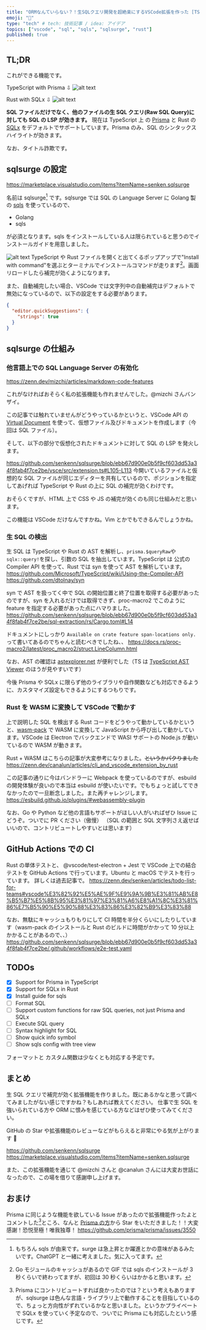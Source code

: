 ```yaml
---
title: "ORMなんていらない？！生SQLクエリ開発を超絶楽にするVSCode拡張を作った [TS+Rust+WASM]"
emoji: "🎉"
type: "tech" # tech: 技術記事 / idea: アイデア
topics: ["vscode", "sql", "sqls", "sqlsurge", "rust"]
published: true
---
```


## TL;DR

これができる機能です。

TypeScript with Prisma ⇩
![alt text](/images/vscode-sqlsurge/image.png)

Rust with SQLx ⇩
![alt text](/images/vscode-sqlsurge/image-1.png)

**SQL ファイルだけでなく、他のファイルの生 SQL クエリ(Raw SQL Query)に対しても SQL の LSP が効きます。**
現在は TypeScript 上 の [Prisma](https://github.com/prisma/prisma) と Rust の [SQLx](https://github.com/launchbadge/sqlx) をデフォルトでサポートしています。Prisma のみ、SQL のシンタックスハイライトが効きます。

なお、タイトル詐欺です。

## sqlsurge の設定

https://marketplace.visualstudio.com/items?itemName=senken.sqlsurge

名前は sqlsurge[^1] です。sqlsurge では SQL の Language Server に Golang 製 の [sqls](https://github.com/sqls-server/sqls) を使っているので、

[^1]: もちろん sqls が由来です。surge は急上昇とか躍進とかの意味があるみたいです。ChatGPT と一緒に考えました。気に入ってます。

- Golang
- sqls

が必須となります。sqls をインストールしている人は限られていると思うのでインストールガイドを用意しました。

![alt text](/images/vscode-sqlsurge/sqlsurge-cut.gif)
TypeScript や Rust ファイルを開くと出てくるポップアップで"Install with command"を選ぶとターミナルでインストールコマンドが走ります[^2]。画面リロードしたら補完が効くようになります。

[^2]: Go モジュールのキャッシュがあるので GIF では sqls のインストールが 3 秒くらいで終わってますが、初回は 30 秒くらいはかかると思います。

また、自動補完したい場合、VSCode では文字列中の自動補完はデフォルトで無効になっているので、以下の設定をする必要があります。

```json
{
  "editor.quickSuggestions": {
    "strings": true
  }
}
```

## sqlsurge の仕組み

### 他言語上での SQL Language Server の有効化

https://zenn.dev/mizchi/articles/markdown-code-features

これがなければおそらく私の拡張機能も作れませんでした。@mizchi さんバンザイ。

この記事では触れていませんがどうやっているかというと、VSCode API の [Virtual Document](https://code.visualstudio.com/api/extension-guides/virtual-documents) を使って、仮想ファイル及びドキュメントを作成します（今回は SQL ファイル）。

そして、以下の部分で仮想化されたドキュメントに対して SQL の LSP を発火します。

https://github.com/senkenn/sqlsurge/blob/ebb67d900e0b5f9cf603dd53a34f8fab4f7ce2be/vsce/src/extension.ts#L105-L113
今開いているファイルと仮想的な SQL ファイルが同じエディターを共有しているので、ポジションを指定してあげれば TypeScript や Rust の上に SQL の補完が効くわけです。

おそらくですが、HTML 上で CSS や JS の補完が効くのも同じ仕組みだと思います。

この機能は VSCode だけなんですかね。Vim とかでもできるんでしょうかね。

### 生 SQL の検出

生 SQL は TypeScript や Rust の AST を解析し、`prisma.$queryRaw`や`sqlx::query!`を探し、引数の SQL を抽出しています。TypeScript は 公式の Compiler API を使って、Rust では syn を使って AST を解析しています。
https://github.com/Microsoft/TypeScript/wiki/Using-the-Compiler-API
https://github.com/dtolnay/syn

syn で AST を扱ってく中で SQL の開始位置と終了位置を取得する必要があったのですが、syn を入れるだけでは取得できず、proc-macro2 でこのように feature を指定する必要があった点にハマりました。
https://github.com/senkenn/sqlsurge/blob/ebb67d900e0b5f9cf603dd53a34f8fab4f7ce2be/sql-extraction/rs/Cargo.toml#L14

ドキュメントにしっかり `Available on crate feature span-locations only.` って書いてあるのでちゃんと読むべきでしたね、、
https://docs.rs/proc-macro2/latest/proc_macro2/struct.LineColumn.html

なお、AST の確認は [astexplorer.net](https://astexplorer.net/) が便利でした（TS は [TypeScript AST Viewer](https://ts-ast-viewer.com/) のほうが見やすいです）

今後 Prisma や SQLx に限らず他のライブラリや自作関数なども対応できるように、カスタマイズ設定もできるようにするつもりです。

### Rust を WASM に変換して VSCode で動かす

上で説明した SQL を検出する Rust コードをどうやって動かしているかというと、[wasm-pack](https://github.com/rustwasm/wasm-pack) で WASM に変換して JavaScript から呼び出して動かしています。VSCode は Electron でバックエンドで WASI サポートの Node.js が動いているので WASM が動きます。

Rust + WASM はこちらの記事が大変参考になりました。~~というかパクりました~~
https://zenn.dev/canalun/articles/cli_and_vscode_extension_by_rust

この記事の通りに今はバンドラーに Webpack を使っているのですが、esbuild の開発体験が良いので本当は esbuild が使いたいです。でもちょっと試してできなかったので一旦断念しました。また再チャレンジします。
https://esbuild.github.io/plugins/#webassembly-plugin

なお、Go や Python など他の言語もサポートがほしい人がいればぜひ Issue にどうぞ。ついでに PR ください（傲慢）
（SQL の範囲と SQL 文字列さえ返せばいいので、コントリビュートしやすいとは思います）

## GitHub Actions での CI

Rust の単体テストと、 @vscode/test-electron + Jest で VSCode 上での結合テストを GitHub Actions で行っています。Ubuntu と macOS でテストを行っています。
詳しくは過去記事で。
https://zenn.dev/senken/articles/todo-list-for-teams#vscode%E3%82%92%E5%AE%9F%E9%9A%9B%E3%81%AB%E8%B5%B7%E5%8B%95%E3%81%97%E3%81%A6%E8%A1%8C%E3%81%86%E7%B5%90%E5%90%88%E3%83%86%E3%82%B9%E3%83%88

なお、無駄にキャッシュもりもりにして CI 時間を半分くらいにしたりしています（wasm-pack のインストールと Rust のビルドに時間がかかって 10 分以上かかることがあるので、、）
https://github.com/senkenn/sqlsurge/blob/ebb67d900e0b5f9cf603dd53a34f8fab4f7ce2be/.github/workflows/e2e-test.yaml

## TODOs

- [x] Support for Prisma in TypeScript
- [x] Support for SQLx in Rust
- [x] Install guide for sqls
- [ ] Format SQL
- [ ] Support custom functions for raw SQL queries, not just Prisma and SQLx
- [ ] Execute SQL query
- [ ] Syntax highlight for SQL
- [ ] Show quick info symbol
- [ ] Show sqls config with tree view

フォーマットと カスタム関数は少なくとも対応する予定です。

## まとめ

生 SQL クエリで補完が効く拡張機能を作りました。既にあるかなと思って調べてみましたがない感じですかね？もしあれば教えてください。
仕事で生 SQL を強いられている方や ORM に恨みを感じている方などはぜひ使ってみてください。

GitHub の Star や拡張機能のレビューなどがもらえると非常にやる気が上がります :pray:

https://github.com/senkenn/sqlsurge
https://marketplace.visualstudio.com/items?itemName=senken.sqlsurge

また、この拡張機能を通じて @mizchi さんと @canalun さんには大変お世話になったので、この場を借りて感謝申し上げます。

## おまけ

Prisma に同じような機能を欲している Issue があったので拡張機能作ったよとコメントした[^3]ところ、なんと [Prisma の方](https://github.com/aqrln)から Star をいただきました！！大変感謝！恐悦至極！唯我独尊！
https://github.com/prisma/prisma/issues/3550

[^3]: Prisma にコントリビュートすれば良かったのでは？という考えもありますが、sqlsurge は色んな言語・ライブラリ上で動作することを目指しているので、ちょっと方向性がずれているかなと思いました。というかプライベートで SQLx を使っていく予定なので、ついでに Prisma にも対応したという感じです。
